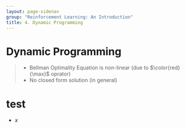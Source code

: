 ```yaml
---
layout: page-sidenav
group: "Reinforcement Learning: An Introduction"
title: 4. Dynamic Programming
---
```


# Dynamic Programming
>- Bellman Optimality Equation is non-linear (due to $\color{red}{\max}$ oprator)
>- No closed form solution (in general)


# test
- $x$
